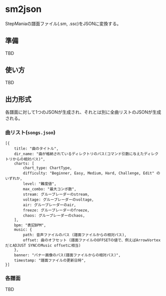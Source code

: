 # sm2json

StepManiaの譜面ファイル(.sm, .ssc)をJSONに変換する。

## 準備

TBD

## 使い方

TBD

## 出力形式

各譜面に対して1つのJSONが生成され、それとは別に全曲リストのJSONが生成される。

### 曲リスト(`songs.json`)

```
[{
    title: "曲のタイトル",
    dir_name: "曲が格納されているディレクトリのパス(コマンド引数に与えたディレクトリからの相対パス)",
    charts: [
        chart_type: ChartType,
        difficulty: "Beginner, Easy, Medium, Hard, Challenge, Edit" のいずれか,
        level: "難度値",
        max_combo: "最大コンボ数",
        stream: グルーブレーダーのstream,
        voltage: グルーブレーダーのvoltage, 
        air: グルーブレーダーのair,
        freeze: グルーブレーダーのfreeze,
        chaos: グルーブレーダーのchaos,
    ],
    bpm: "表記BPM",
    music: {
        path: 音声ファイルのパス (譜面ファイルからの相対パス),
        offset: 曲のオフセット (譜面ファイルのOFFSETの値で、例えばArrowVortexだとADJUST SYNCのMusic offsetに相当)
    },
    banner: "バナー画像のパス(譜面ファイルからの相対パス)",
    timestamp: "譜面ファイルの更新日時",
}]
```

### 各譜面

TBD

